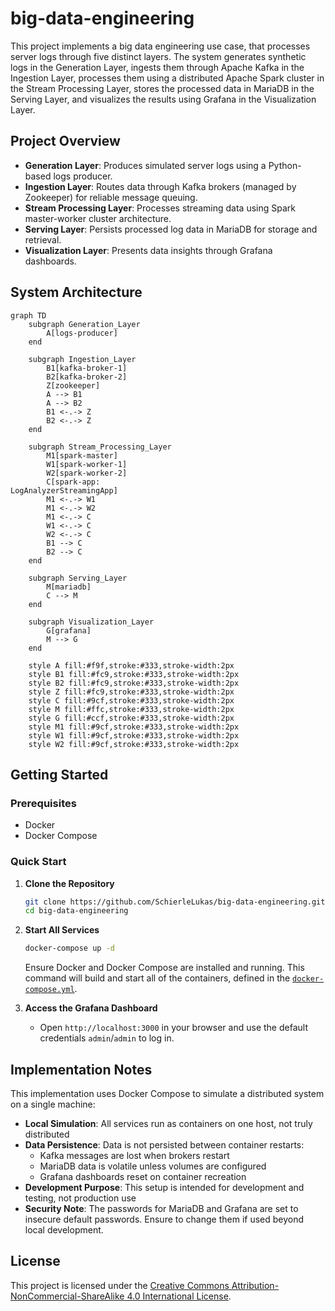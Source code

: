 # big-data-engineering

This project implements a big data engineering use case, that processes server logs through five distinct layers. The system generates synthetic logs in the Generation Layer, ingests them through Apache Kafka in the Ingestion Layer, processes them using a distributed Apache Spark cluster in the Stream Processing Layer, stores the processed data in MariaDB in the Serving Layer, and visualizes the results using Grafana in the Visualization Layer.

## Project Overview

- **Generation Layer**: Produces simulated server logs using a Python-based logs producer.
- **Ingestion Layer**: Routes data through Kafka brokers (managed by Zookeeper) for reliable message queuing.
- **Stream Processing Layer**: Processes streaming data using Spark master-worker cluster architecture.
- **Serving Layer**: Persists processed log data in MariaDB for storage and retrieval.
- **Visualization Layer**: Presents data insights through Grafana dashboards.

## System Architecture

```mermaid
graph TD
    subgraph Generation_Layer
        A[logs-producer]
    end

    subgraph Ingestion_Layer
        B1[kafka-broker-1]
        B2[kafka-broker-2]
        Z[zookeeper]
        A --> B1
        A --> B2
        B1 <-.-> Z
        B2 <-.-> Z
    end

    subgraph Stream_Processing_Layer
        M1[spark-master]
        W1[spark-worker-1]
        W2[spark-worker-2]
        C[spark-app:
LogAnalyzerStreamingApp]
        M1 <-.-> W1
        M1 <-.-> W2
        M1 <-.-> C
        W1 <-.-> C
        W2 <-.-> C
        B1 --> C
        B2 --> C
    end

    subgraph Serving_Layer
        M[mariadb]
        C --> M
    end

    subgraph Visualization_Layer
        G[grafana]
        M --> G
    end

    style A fill:#f9f,stroke:#333,stroke-width:2px
    style B1 fill:#fc9,stroke:#333,stroke-width:2px
    style B2 fill:#fc9,stroke:#333,stroke-width:2px
    style Z fill:#fc9,stroke:#333,stroke-width:2px
    style C fill:#9cf,stroke:#333,stroke-width:2px
    style M fill:#ffc,stroke:#333,stroke-width:2px
    style G fill:#ccf,stroke:#333,stroke-width:2px
    style M1 fill:#9cf,stroke:#333,stroke-width:2px
    style W1 fill:#9cf,stroke:#333,stroke-width:2px
    style W2 fill:#9cf,stroke:#333,stroke-width:2px
```

## Getting Started

### Prerequisites

- Docker
- Docker Compose

### Quick Start

1. **Clone the Repository**
    ```bash
    git clone https://github.com/SchierleLukas/big-data-engineering.git
    cd big-data-engineering
    ```

2. **Start All Services**
    ```bash
    docker-compose up -d
    ```
    Ensure Docker and Docker Compose are installed and running. This command will build and start all of the containers, defined in the [`docker-compose.yml`](docker-compose.yml).

3. **Access the Grafana Dashboard**
    - Open `http://localhost:3000` in your browser and use the default credentials `admin`/`admin` to log in.

## Implementation Notes

This implementation uses Docker Compose to simulate a distributed system on a single machine:

- **Local Simulation**: All services run as containers on one host, not truly distributed
- **Data Persistence**: Data is not persisted between container restarts:
    - Kafka messages are lost when brokers restart
    - MariaDB data is volatile unless volumes are configured
    - Grafana dashboards reset on container recreation
- **Development Purpose**: This setup is intended for development and testing, not production use
- **Security Note**: The passwords for MariaDB and Grafana are set to insecure default passwords. Ensure to change them if used beyond local development.

## License

This project is licensed under the [Creative Commons Attribution-NonCommercial-ShareAlike 4.0 International License](https://creativecommons.org/licenses/by-nc-sa/4.0/).
